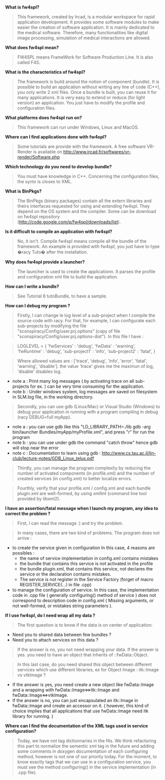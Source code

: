 **What is fw4spl?**

> This framework, created by Ircad, is a modular workspace for rapid application development. It provides some software modules to make easier the creation of software application. It is mainly dedicated to the medical software. Therefore, many functionalities like digital image processing, simulation of medical interactions are allowed.

**What does fw4spl mean?**

> FW4SPL means FrameWork for Software Production Line. It is also called F4S.

**What is the characteristics of fw4spl?**

> The framework is build around the notion of component (bundle).
> It is possible to build an application without writing any line of code (C++), you only write 2 xml files.
> Once a bundle is built, you can reuse it for many applications.
> It is very easy to extend or reduce (for light version) an application. You just have to modify the profile and configuration files.

**What platforms does fw4spl run on?**

> This framework can run  under Windows, Linux and MacOS.

**Where can I find applications done with fw4spl?**

> Some tutorials are provide with the framework.
> A free software VR-Render is available on  http://www.ircad.fr/softwares/vr-render/Software.php

**Which technology do you need to develop bundle?**

> You must have knowledge in C++. Concerning the configuration files, the syntx is closes to XML.

**What is BinPkgs?**

> The BinPkgs (binary packages) contain all the extern libraries and theirs interfaces requested for using and extending fw4spl. They depend on the OS system and the compiler. Some can be download on fw4spl repository (http://code.google.com/p/fw4spl/downloads/list).

**Is it difficult to compile an application with fw4spl?**

> No, it isn't.  Compile fw4spl means compile all the bundle of the framework.
> An example is provided with fw4spl, you just have to type �racy Tuto� after the installation.

**Why does fw4spl provide a launcher?**

> The launcher is used to create the applicationn. It parses the profile and configuration xml file to build the application.

**How can I write a bundle?**

> See Tutorial 6 tutoBundle, to have a sample.

**How can I debug my program ?**

> Firstly, I can change le log level of a sub-project when I compile the source code with racy. For that, for example, I can configurate each sub-projects by modifying the file "sconspiracy/Config/user.prj.options" (copy of file "sconspiracy/Config/user.prj.options-dist"). In this file I have :

> LOGLEVEL = {
'fwServices'    : 'debug',
'fwData'        : 'warning',
'fwRuntime' 	: 'debug',
'sub-project1' 	: 'info',
'sub-project2' 	: 'fatal',
}

> Where allowed values are : ['trace', 'debug', 'info', 'error', 'fatal', 'warning', 'disable']. the value 'trace' gives me the maximun of log, 'disable' disables log.
  * note a : Print many log messages ( by activating trace on all sub-projects for ex. ) can be very time consuming for the application.
  * note b : Under windows system, log messages are saved on filesystem in SLM.log file, in the working directory.

> Secondly, you can use gdb (Linux/Mac) or Visual Studio (Windows) to debug your application in running with a program compiling in debug (racy DEBUG=full myApp).
  * note a : you can use gdb like this "LD\_LIBRARY\_PATH=./lib gdb -arg bin/launcher Bundles/myApp/myProfile.xml", and press "r" for run the program
  * note b : you can use under gdb the command "catch throw" hence gdb will stop near the error
  * note c : Documentation to learn using gdb : http://www.cs.tau.ac.il/lin-club/lecture-notes/GDB_Linux_telux.pdf

> Thirdly, you can manage the program complexity by reducing the number of activated components (in profile.xml) and the number of created services (in config.xml) to better localize errors.

> Fourthly, verify that your profile.xml / config.xml and each bundle plugin.xml are well-formed, by using xmllint (command line tool provided by libxml2).



**I have an assertion/fatal message when I launch my program, any idea to correct the problem ?**

> First, I can read the message :) and try the problem.

> In many cases, there are two kind of problems. The program does not arrive :
  * to create the service given in configuration In this case, 4 reasons are possibles :
    * the name of service implementation in config.xml contains mistakes
    * the bundle that contains this service is not activated in the profile
    * the bundle plugin.xml, that contains this service, not declares the service or the declaration contains mistakes.
    * The service is not register in the Service Factory (forget of macro REGISTER\_SERVICE(...) in file .cpp)
  * to manage the configuration of service. In this case, the implementation code in .cpp file ( generally configuring() method of service ) does not correspond to description code in config.xml ( Missing arguments, or not well-formed, or mistakes string parameters ).


**If I use fw4spl, do I need wrap all my data ?**

> The first question is to know if the data is on center of application:
  * Need you to shared data between few bundles ?
  * Need you to attach services on this data ?

> If the answer is no, you not need wrapping your data. If the answer is yes. you need to have an object that inherits of ::fwData::Object.

> In this last case, do you need shared this object between different services which use different libraries, ex for Object Image : itk::Image vs vtkImage ?
  * If the answer is yes, you need create a new object like fwData::Image and a wrapping with fwData::Image<=>itk::Image and fwData::Image<=>vtkImage.
  * If the answer is no, you can just encapsulated an itk::Image in fwData::Image and create an accessor on it. ( however, this kind of choice implies that all applications that use fwData::Image need itk library for running. )

**Where can I find the documentation of the XML tags used in service configuration?**

> Today, we have not tag dictionnaries in the f4s. We think refactoring this part to normalize the sementic xml tag in the future and adding some comments in doxygen documentation of each configuring method, however is not one of our priority today. For the moment, to know exactly tags that we can use in a configuration service, you must see the method configuring() in the service implementation (in .cpp file).